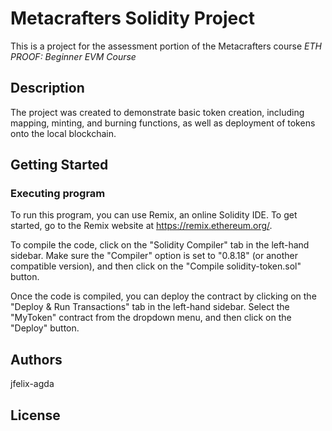 # Metacrafters Solidity Project

This is a project for the assessment portion of the Metacrafters course *ETH PROOF: Beginner EVM Course*

## Description
The project was created to demonstrate basic token creation, including mapping, minting, and burning functions, as well as deployment of tokens onto the local blockchain.

## Getting Started
### Executing program
To run this program, you can use Remix, an online Solidity IDE. To get started, go to the Remix website at https://remix.ethereum.org/.

To compile the code, click on the "Solidity Compiler" tab in the left-hand sidebar. Make sure the "Compiler" option is set to "0.8.18" (or another compatible version), and then click on the "Compile solidity-token.sol" button.

Once the code is compiled, you can deploy the contract by clicking on the "Deploy & Run Transactions" tab in the left-hand sidebar. Select the "MyToken" contract from the dropdown menu, and then click on the "Deploy" button.

## Authors
jfelix-agda

## License